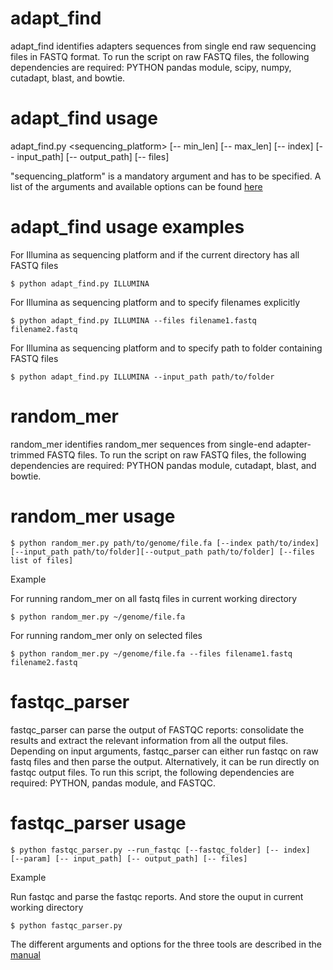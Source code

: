 # adapt_find
adapt_find identifies adapters sequences from single end raw sequencing files in FASTQ format. To run the script on raw FASTQ files, the following dependencies are required: PYTHON pandas module, scipy, numpy, cutadapt, blast, and bowtie.

# adapt_find usage 

adapt_find.py <sequencing_platform> [-- min_len] [-- max_len] [-- index] [-- input_path] [-- output_path] [-- files]
  
"sequencing_platform" is a mandatory argument and has to be specified. A list of the arguments and available options can be found [here](https://github.com/asan-nasa/adapt_find/blob/master/manual/adapt_find_manual.pdf) 

# adapt_find usage examples

For Illumina as sequencing platform and if the current directory has all FASTQ files

```$ python adapt_find.py ILLUMINA```

For Illumina as sequencing platform and to specify filenames explicitly

```$ python adapt_find.py ILLUMINA --files filename1.fastq filename2.fastq```

For Illumina as sequencing platform and to specify path to folder containing FASTQ files

```$ python adapt_find.py ILLUMINA --input_path path/to/folder```



# random_mer

random_mer identifies random_mer sequences from single-end adapter-trimmed FASTQ files. To run the script on raw FASTQ files, the following dependencies are required: PYTHON pandas module, cutadapt, blast, and bowtie.

# random_mer usage

```$ python random_mer.py path/to/genome/file.fa [--index path/to/index][--input_path path/to/folder][--output_path path/to/folder] [--files list of files]```

Example

For running random_mer on all fastq files in current working directory

```$ python random_mer.py ~/genome/file.fa ```

For running random_mer only on selected files

```$ python random_mer.py ~/genome/file.fa --files filename1.fastq filename2.fastq```


# fastqc_parser

fastqc_parser can parse the output of FASTQC reports: consolidate the results and extract the relevant information from all the output files. Depending on input arguments, fastqc_parser can either run fastqc on raw fastq files and then parse the output. Alternatively, it can be run directly on fastqc output files. To run this script, the following dependencies are required: PYTHON, pandas module, and FASTQC.

# fastqc_parser usage

```$ python fastqc_parser.py --run_fastqc [--fastqc_folder] [-- index]  [--param] [-- input_path] [-- output_path] [-- files] ```

Example

Run fastqc and parse the fastqc reports. And store the ouput in current working directory

```$ python fastqc_parser.py```


The different arguments and options for the three tools are described in the [manual](https://github.com/asan-nasa/adapt_find/tree/master/manual)




